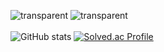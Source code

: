 ![transparent](https://capsule-render.vercel.app/api?type=transparent&fontColor=5BBD5B&text=Nice%20to%20meet%20you&height=50&fontSize=30)
![transparent](https://capsule-render.vercel.app/api?type=transparent&fontColor=5BBD5B&text=I'm%20Lee%20Jisu%20&height=65&fontSize=65)<br/><br/>
![GitHub stats](https://github-readme-stats.vercel.app/api?username=ezi-s-u&show_icons=true&theme=vue)
[![Solved.ac Profile](http://mazassumnida.wtf/api/generate_badge?boj=ezi-s-u)](https://solved.ac/ezi-s-u)
